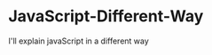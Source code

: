                                                                                                                                                                                   
# JavaScript-Different-Way
I'll explain javaScript in a different way       
  









